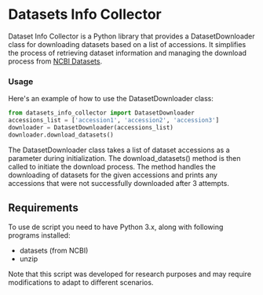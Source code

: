 # Datasets Info Collector
Dataset Info Collector is a Python library that provides a DatasetDownloader class for downloading datasets based on a list of accessions. It simplifies the process of retrieving dataset information and managing the download process from [NCBI Datasets](https://www.ncbi.nlm.nih.gov/datasets/).

### Usage
Here's an example of how to use the DatasetDownloader class:

```python
from datasets_info_collector import DatasetDownloader
accessions_list = ['accession1', 'accession2', 'accession3']
downloader = DatasetDownloader(accessions_list)
downloader.download_datasets()
```

The DatasetDownloader class takes a list of dataset accessions as a parameter during initialization. The download_datasets() method is then called to initiate the download process. 
The method handles the downloading of datasets for the given accessions and prints any accessions that were not successfully downloaded after 3 attempts.

## Requirements
To use de  script you need to have Python 3.x, along with following programs installed:

- datasets (from NCBI)
- unzip

Note that this script was developed for research purposes and may require modifications to adapt to different scenarios.
